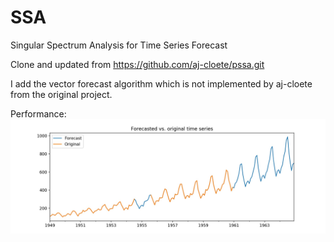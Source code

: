 # SSA
Singular Spectrum Analysis for Time Series Forecast


Clone and updated from https://github.com/aj-cloete/pssa.git


I add the vector forecast algorithm which is not implemented by aj-cloete from the original project.

Performance:
![This is an image](https://github.com/Taylor-Hill/SSA/blob/main/ssa_vector_forecast.jpg)


